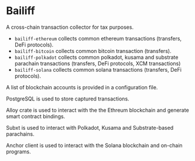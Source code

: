 # Bailiff

A cross-chain transaction collector for tax purposes.

- `bailiff-ethereum` collects common ethereum transactions (transfers, DeFi protocols).
- `bailiff-bitcoin` collects common bitcoin transaction (transfers).
- `bailiff-polkadot` collects common polkadot, kusama and substrate parachain transactions (transfers, DeFi protocols, XCM transactions)
- `bailiff-solana` collects common solana transactions (transfers, DeFi protocols).

A list of blockchain accounts is provided in a configuration file.

PostgreSQL is used to store captured transactions.

Alloy crate is used to interact with the the Ethreum blockchain and generate smart contract bindings.

Subxt is used to interact with Polkadot, Kusama and Substrate-based parachains.

Anchor client is used to interact with the Solana blockchain and on-chain programs.
